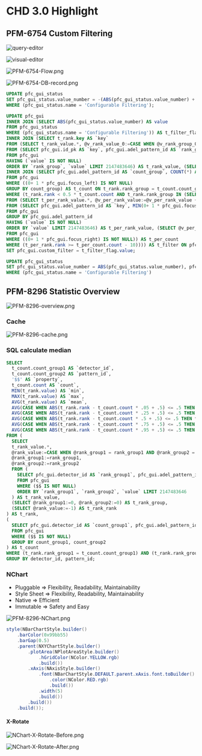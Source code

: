 # CHD 3.0 Highlight

## PFM-6754 Custom Filtering

![query-editor](images/PFM-6754-query-editor.png)

![visual-editor](images/PFM-6754-visual-editor.png)

![PFM-6754-Flow.png](images/PFM-6754-Flow.png)

![PFM-6754-DB-record.png](images/PFM-6754-DB-record.png)

```sql
UPDATE pfc_gui_status
SET pfc_gui_status.value_number = -(ABS(pfc_gui_status.value_number) + 1), pfc_gui_status.value_string = 'SELECT TOP 50.0% HOTSPOTS RANKED BY focus_left ASC PER PATTERN OF TOP 10 RANKED BY MIN(focus_right) DESC'
WHERE (pfc_gui_status.name = 'Configurable Filtering');

UPDATE pfc_gui
INNER JOIN (SELECT ABS(pfc_gui_status.value_number) AS value
FROM pfc_gui_status
WHERE (pfc_gui_status.name = 'Configurable Filtering')) AS t_filter_flag
INNER JOIN (SELECT t_rank.key AS `key`
FROM (SELECT t_rank_value.*, @v_rank_value_0:=CASE WHEN @v_rank_group_0 = rank_group THEN @v_rank_value_0+1 ELSE 0 END AS `rank`, @v_rank_group_0:=rank_group
FROM (SELECT pfc_gui.id_pk AS `key`, pfc_gui.adel_pattern_id AS `rank_group`, 0+ 1 * pfc_gui.focus_left AS `value`
FROM pfc_gui
HAVING (`value` IS NOT NULL)
ORDER BY `rank_group`, `value` LIMIT 2147483646) AS t_rank_value, (SELECT @v_rank_group_0:=0) AS t_rank_group, (SELECT @v_rank_value_0:=-1) AS t_rank_rank) AS t_rank
INNER JOIN (SELECT pfc_gui.adel_pattern_id AS `count_group`, COUNT(*) AS `count`
FROM pfc_gui
WHERE ((0+ 1 * pfc_gui.focus_left) IS NOT NULL)
GROUP BY count_group) AS t_count ON t_rank.rank_group = t_count.count_group
WHERE (t_rank.rank < 0.5 * t_count.count AND t_rank.rank_group IN (SELECT t_per_rank.key AS `key`
FROM (SELECT t_per_rank_value.*, @v_per_rank_value:=@v_per_rank_value + 1 AS `rank`
FROM (SELECT pfc_gui.adel_pattern_id AS `key`, MIN(0+ 1 * pfc_gui.focus_right) AS `value`
FROM pfc_gui
GROUP BY pfc_gui.adel_pattern_id
HAVING (`value` IS NOT NULL)
ORDER BY `value` LIMIT 2147483646) AS t_per_rank_value, (SELECT @v_per_rank_value:=-1) AS t_per_rank_rank) AS t_per_rank, (SELECT COUNT(DISTINCT pfc_gui.adel_pattern_id) AS `count`
FROM pfc_gui
WHERE ((0+ 1 * pfc_gui.focus_right) IS NOT NULL)) AS t_per_count
WHERE (t_per_rank.rank >= t_per_count.count - 10)))) AS t_filter ON pfc_gui.id_pk = t_filter.key
SET pfc_gui.custom_filter = t_filter_flag.value;

UPDATE pfc_gui_status
SET pfc_gui_status.value_number = ABS(pfc_gui_status.value_number), pfc_gui_status.value_string = 'SELECT TOP 50.0% HOTSPOTS RANKED BY focus_left ASC PER PATTERN OF TOP 10 RANKED BY MIN(focus_right) DESC'
WHERE (pfc_gui_status.name = 'Configurable Filtering')
```

## PFM-8296 Statistic Overview

![PFM-8296-overview.png](images/PFM-8296-overview.png)

### Cache

![PFM-8296-cache.png](images/PFM-8296-cache.png)

### SQL calculate median

```sql
SELECT 
  t_count.count_group1 AS `detector_id`,
  t_count.count_group2 AS `pattern_id`,
  '$$' AS `property`,
  t_count.count AS `count`, 
  MIN(t_rank.value) AS `min`,
  MAX(t_rank.value) AS `max`, 
  AVG(t_rank.value) AS `mean`, 
  AVG(CASE WHEN ABS(t_rank.rank - t_count.count * .05 + .5) <= .5 THEN t_rank.value ELSE NULL END) AS `p5`,
  AVG(CASE WHEN ABS(t_rank.rank - t_count.count * .25 + .5) <= .5 THEN t_rank.value ELSE NULL END) AS `q1`, 
  AVG(CASE WHEN ABS(t_rank.rank - t_count.count * .5 + .5) <= .5 THEN t_rank.value ELSE NULL END) AS `q2`, 
  AVG(CASE WHEN ABS(t_rank.rank - t_count.count * .75 + .5) <= .5 THEN t_rank.value ELSE NULL END) AS `q3`,
  AVG(CASE WHEN ABS(t_rank.rank - t_count.count * .95 + .5) <= .5 THEN t_rank.value ELSE NULL END) AS `p95`
FROM (
  SELECT 
  t_rank_value.*, 
  @rank_value:=CASE WHEN @rank_group1 = rank_group1 AND @rank_group2 = rank_group2 THEN @rank_value+1 ELSE 0 END AS `rank`, 
  @rank_group1:=rank_group1, 
  @rank_group2:=rank_group2
  FROM (
    SELECT pfc_gui.detector_id AS `rank_group1`, pfc_gui.adel_pattern_id AS `rank_group2`, $$ AS `value`
    FROM pfc_gui
    WHERE ($$ IS NOT NULL)
    ORDER BY `rank_group1`, `rank_group2`, `value` LIMIT 2147483646
  ) AS t_rank_value, 
  (SELECT @rank_group1:=0, @rank_group2:=0) AS t_rank_group, 
  (SELECT @rank_value:=-1) AS t_rank_rank
) AS t_rank, 
(
  SELECT pfc_gui.detector_id AS `count_group1`, pfc_gui.adel_pattern_id AS `count_group2`, COUNT(*) AS `count`
  FROM pfc_gui
  WHERE ($$ IS NOT NULL)
  GROUP BY count_group1, count_group2
) AS t_count
WHERE (t_rank.rank_group1 = t_count.count_group1) AND (t_rank.rank_group2 = t_count.count_group2)
GROUP BY detector_id, pattern_id;
```

### NChart

- Pluggable     =>    Flexibility, Readability, Maintainability
- Style Sheet   =>    Flexibility, Readability, Maintainability
- Native        =>    Efficient
- Immutable     =>    Safety and Easy

![PFM-8296-NChart.png](images/PFM-8296-NChart.png)

```java
style(NBarChartStyle.builder()
    .barColor(0x99bb55)
    .barGap(0.5)
    .parent(NXYChartStyle.builder()
        .plotArea(NPlotAreaStyle.builder()
            .hGridColor(NColor.YELLOW.rgb)
            .build())
        .xAxis(NAxisStyle.builder()
            .font(NBarChartStyle.DEFAULT.parent.xAxis.font.toBuilder()
                .color(NColor.RED.rgb)
                .build())
            .width(5)
            .build())
        .build())
    .build());
```

#### X-Rotate

![NChart-X-Rotate-Before.png](images/NChart-X-Rotate-Before.png)

![NChart-X-Rotate-After.png](images/NChart-X-Rotate-After.png)
